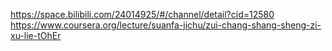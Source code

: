 https://space.bilibili.com/24014925/#/channel/detail?cid=12580
https://www.coursera.org/lecture/suanfa-jichu/zui-chang-shang-sheng-zi-xu-lie-tOhEr
